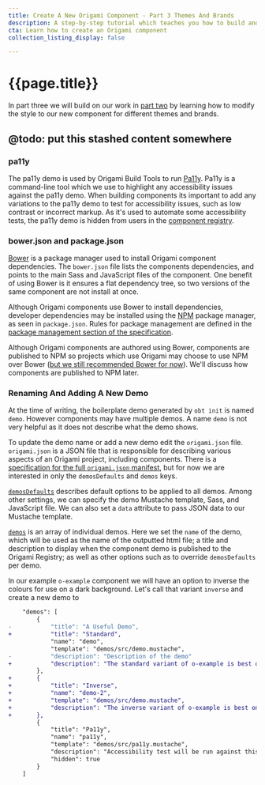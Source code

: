 ```yaml
---
title: Create A New Origami Component - Part 3 Themes And Brands
description: A step-by-step tutorial which teaches you how to build and deploy a new Origami component.
cta: Learn how to create an Origami component
collection_listing_display: false

---
```


# {{page.title}}

In part three we will build on our work in [part two](/docs/tutorials/create-a-new-component-part-2) by learning how to modify the style to our new component for different themes and brands.

## @todo: put this stashed content somewhere

### pa11y
The pa11y demo is used by Origami Build Tools to run [Pa11y](https://pa11y.org/). Pa11y is a command-line tool which we use to highlight any accessibility issues against the pa11y demo. When building components its important to add any variations to the pa11y demo to test for accessibility issues, such as low contrast or incorrect markup. As it's used to automate some accessibility tests, the pa11y demo is hidden from users in the [component registry](https://registry.origami.ft.com/components).


### bower.json and package.json

[Bower](https://bower.io/) is a package manager used to install Origami component dependencies. The `bower.json` file lists the components dependencies, and points to the main Sass and JavaScript files of the component. One benefit of using Bower is it ensures a flat dependency tree, so two versions of the same component are not install at once.

Although Origami components use Bower to install dependencies, developer dependencies may be installed using the [NPM](https://www.npmjs.com/) package manager, as seen in `package.json`. Rules for package management are defined in the [package management section of the specification](https://origami.ft.com/spec/v1/components/#package-management).

Although Origami components are authored using Bower, components are published to NPM so projects which use Origami may choose to use NPM over Bower ([but we still recommended Bower for now](https://origami.ft.com/docs/tutorials/npm/)). We'll discuss how components are published to NPM later.

### Renaming And Adding A New Demo

At the time of writing, the boilerplate demo generated by `obt init` is named `demo`. However components may have multiple demos. A name `demo` is not very helpful as it does not describe what the demo shows.

To update the demo name or add a new demo edit the `origami.json` file. `origami.json` is a JSON file that is responsible for describing various aspects of an Origami project, including components. There is a [specification for the full `origami.json` manifest](https://origami.ft.com/spec/v1/manifest/), but for now we are interested in only the `demosDefaults` and `demos` keys.

[`demosDefaults`](https://origami.ft.com/spec/v1/manifest/#demosdefaults) describes default options to be applied to all demos. Among other settings, we can specify the demo Mustache template, Sass, and JavaScript file. We can also set a `data` attribute to pass JSON data to our Mustache template.

[`demos`](https://origami.ft.com/spec/v1/manifest/#demos) is an array of individual demos. Here we set the `name` of the demo, which will be used as the name of the outputted html file; a title and description to display when the component demo is published to the Origami Registry; as well as other options such as to override `demosDefaults` per demo.

In our example `o-example` component we will have an option to inverse the colours for use on a dark background. Let's call that variant `inverse` and create a new demo to

```diff
	"demos": [
		{
-			"title": "A Useful Demo",
+			"title": "Standard",
			"name": "demo",
			"template": "demos/src/demo.mustache",
-			"description": "Description of the demo"
+			"description": "The standard variant of o-example is best on on light backgrounds."
		},
+		{
+			"title": "Inverse",
+			"name": "demo-2",
+			"template": "demos/src/demo.mustache",
+			"description": "The inverse variant of o-example is best on on dark backgrounds."
+		},
		{
			"title": "Pa11y",
			"name": "pa11y",
			"template": "demos/src/pa11y.mustache",
			"description": "Accessibility test will be run against this demo",
			"hidden": true
		}
	]
```

